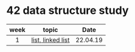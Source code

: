 # 42 data structure study

| week | topic | Date |
| :----: | :-----: | :----: |
| 1 | <a href="https://github.com/mtae616/42DS-study/tree/master/list">list, linked list</a> | 22.04.19 |
